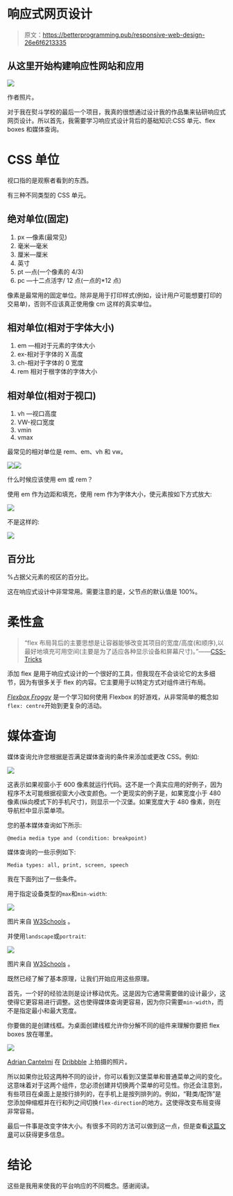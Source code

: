# 响应式网页设计

> 原文：<https://betterprogramming.pub/responsive-web-design-26e6f6213335>

## 从这里开始构建响应性网站和应用

![](img/26f71ddf31300dce64305865cd1253a3.png)

作者照片。

对于我在熨斗学校的最后一个项目，我真的很想通过设计我的作品集来钻研响应式网页设计。所以首先，我需要学习响应式设计背后的基础知识:CSS 单元、flex boxes 和媒体查询。

# CSS 单位

视口指的是观察者看到的东西。

有三种不同类型的 CSS 单元。

## 绝对单位(固定)

1.  px —像素(最常见)
2.  毫米—毫米
3.  厘米—厘米
4.  英寸
5.  pt —点(一个像素的 4/3)
6.  pc —十二点活字/ 12 点(一点的*12 点)

像素是最常用的固定单位。除非是用于打印样式(例如，设计用户可能想要打印的交易单)，否则不应该真正使用像 cm 这样的真实单位。

## 相对单位(相对于字体大小)

1.  em —相对于元素的字体大小
2.  ex-相对于字体的 X 高度
3.  ch-相对于字体的 0 宽度
4.  rem 相对于根字体的字体大小

## 相对单位(相对于视口)

1.  vh —视口高度
2.  VW-视口宽度
3.  vmin
4.  vmax

最常见的相对单位是 rem、em、vh 和 vw。

![](img/9aeefe6563de3d8f21c484ac4d9124a0.png)![](img/6f017fd41cdab3edf8304542263835a4.png)

什么时候应该使用 em 或 rem？

使用 em 作为边距和填充，使用 rem 作为字体大小，使元素按如下方式放大:

![](img/7d59118c9cebad061773dec26fc02f22.png)

不是这样的:

![](img/27b0720dd4a50aa0c929b07bb730aa0e.png)

## 百分比

%占据父元素的视区的百分比。

这在响应式设计中非常常用。需要注意的是，父节点的默认值是 100%。

# 柔性盒

> “flex 布局背后的主要思想是让容器能够改变其项目的宽度/高度(和顺序),以最好地填充可用空间(主要是为了适应各种显示设备和屏幕尺寸)。”——[CSS-Tricks](https://css-tricks.com/snippets/css/a-guide-to-flexbox/#flexbox-background)

添加 flex 是用于响应式设计的一个很好的工具，但我现在不会谈论它的太多细节，因为有很多关于 flex 的内容。它主要用于以特定方式对组件进行布局。

[*Flexbox Froggy*](http://flexboxfroggy.com/) 是一个学习如何使用 Flexbox 的好游戏，从非常简单的概念如`flex: centre`开始到更复杂的活动。

# 媒体查询

媒体查询允许您根据是否满足媒体查询的条件来添加或更改 CSS。例如:

![](img/a164b840563191f35af17d054aa3ff68.png)

这表示如果视窗小于 600 像素就运行代码。这不是一个真实应用的好例子，因为程序不太可能根据视窗大小改变颜色。一个更现实的例子是，如果宽度小于 480 像素(纵向模式下的手机尺寸)，则显示一个汉堡。如果宽度大于 480 像素，则在导航栏中显示菜单项。

您的基本媒体查询如下所示:

```
@media media type and (condition: breakpoint)
```

媒体查询的一些示例如下:

```
Media types: all, print, screen, speech
```

我在下面列出了一些条件。

用于指定设备类型的`max`和`min-width`:

![](img/5e9fc74034e1c65f9bb9c8dcfc719d93.png)

图片来自 [W3Schools](https://www.w3schools.com/css/css_rwd_mediaqueries.asp) 。

并使用`landscape`或`portrait`:

![](img/c839f4b0670ccd3b159d737079d14485.png)

图片来自 [W3Schools](https://www.w3schools.com/css/css_rwd_mediaqueries.asp) 。

既然已经了解了基本原理，让我们开始应用这些原理。

首先，一个好的经验法则是设计移动优先。这是因为它通常需要做的设计最少，这使得它更容易进行调整。这也使得媒体查询更容易，因为你只需要`min-width`，而不是指定最小和最大宽度。

你要做的是创建线框。为桌面创建线框允许你分解不同的组件来理解你要把 flex boxes 放在哪里。

![](img/573d70e7fce8b2024e2d5e04fd9a7138.png)

[Adrian Cantelmi](https://dribbble.com/shots/1288498-wireframes) 在 [Dribbble](https://dribbble.com/) 上拍摄的照片。

所以如果你比较这两种不同的设计，你可以看到汉堡菜单和普通菜单之间的变化。这意味着对于这两个组件，您必须创建并切换两个菜单的可见性。你还会注意到，有些项目在桌面上是按行排列的，在手机上是按列排列的。例如，“鞋类/配饰”是您添加伸缩框并在行和列之间切换`flex-direction`的地方。这使得改变布局变得非常容易。

最后一件事是改变字体大小。有很多不同的方法可以做到这一点，但是查看[这篇文章](https://www.ionos.co.uk/digitalguide/websites/web-design/responsive-design-and-font-css-commands/)可以获得更多信息。

# 结论

这些是我用来使我的平台响应的不同概念。感谢阅读。